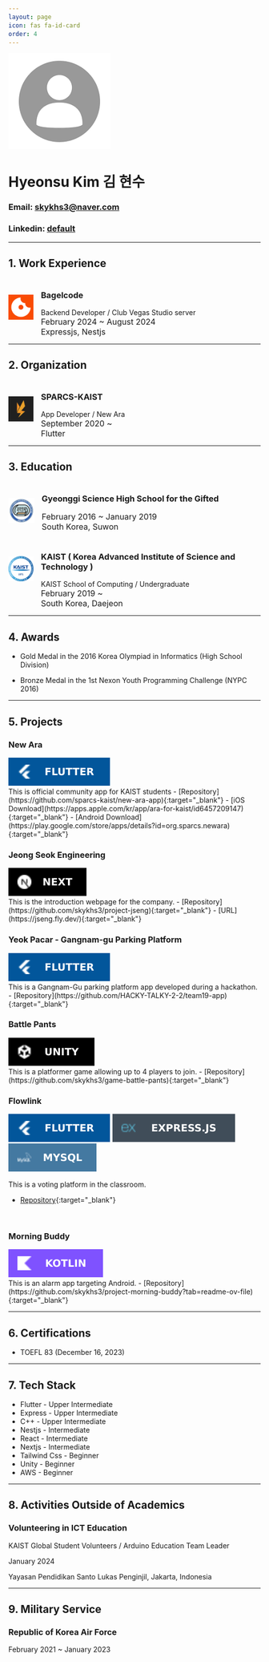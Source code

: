 ```yaml
---
layout: page
icon: fas fa-id-card
order: 4
---
```


<img src="/assets/img/resume/anonymous.png"/>


# Hyeonsu Kim 김 현수
### Email: [skykhs3@naver.com](mailto:skykhs3@naver.com)
### Linkedin: [default](https://www.linkedin.com/in/default/)

---
## 1. Work Experience

<div style="display: flex; align-items: start;">
  <img src="/assets/img/resume/bagelcode.png" style="height:50px;min-width:50px; margin-right: 15px; margin-top: 32px">
  <div>
    <h3>Bagelcode</h3>
    Backend Developer / Club Vegas Studio server<br>
    <div style="font-size: 1rem;">
    February 2024 ~ August 2024 <br/>
    Expressjs, Nestjs
    </div>
  </div>
</div>

---

## 2. Organization

<div style="display: flex; align-items: start;">
  <img src="/assets/img/resume/sparcs.png" style="height:50px;min-width:50px; margin-right: 15px; margin-top: 32px">
  <div>
    <h3>SPARCS-KAIST</h3>
    App Developer / New Ara<br>
    <div style="font-size: 1rem;">
    September 2020 ~  <br/>
    Flutter
    </div>
  </div>
</div>

---

## 3. Education

<div style="display: flex; align-items: start;">
  <img src="/assets/img/resume/gshs.jpeg" style="height:50px;min-width:50px; margin-right: 15px; margin-top: 32px">
  <div>
    <h3>Gyeonggi Science High School for the Gifted</h3>
    <div style="font-size: 1rem;">
    February 2016 ~ January 2019<br>
    South Korea, Suwon
    </div>
  </div>
</div>

<br/>

<div style="display: flex; align-items: start;">
  <img src="/assets/img/resume/kaist.png" style="height:50px;min-width:50px; margin-right: 15px; margin-top: 32px">
  <div>
    <h3>KAIST ( Korea Advanced Institute of Science and Technology )</h3>
    KAIST School of Computing / Undergraduate<br>
    <div style="font-size: 1rem;">
    February 2019 ~<br>
    South Korea, Daejeon
    </div>
  </div>
</div>


---

## 4. Awards
- Gold Medal in the 2016 Korea Olympiad in Informatics (High School Division)

- Bronze Medal in the 1st Nexon Youth Programming Challenge (NYPC 2016)

---

## 5. Projects
### New Ara
<div>
  <img src="/assets/img/resume/flutter.svg"/>
</div>
This is official community app for KAIST students
- [Repository](https://github.com/sparcs-kaist/new-ara-app){:target="_blank"}
- [iOS Download](https://apps.apple.com/kr/app/ara-for-kaist/id6457209147){:target="_blank"}
- [Android Download](https://play.google.com/store/apps/details?id=org.sparcs.newara){:target="_blank"}

<br/>

### Jeong Seok Engineering
<div>
  <img src="/assets/img/resume/nextjs.svg">
</div>
This is the introduction webpage for the company.
- [Repository](https://github.com/skykhs3/project-jseng){:target="_blank"}
- [URL](https://jseng.fly.dev/){:target="_blank"}

<br/>


### Yeok Pacar - Gangnam-gu Parking Platform
<div>
  <img src="/assets/img/resume/flutter.svg"/>
</div>
This is a Gangnam-Gu parking platform app developed during a hackathon.
- [Repository](https://github.com/HACKY-TALKY-2-2/team19-app){:target="_blank"}

<br/>

### Battle Pants
<div>
  <img src = "/assets/img/resume/unity.svg"/>
</div>
This is a platformer game allowing up to 4 players to join.
- [Repository](https://github.com/skykhs3/game-battle-pants){:target="_blank"}
  
<br/>

### Flowlink
<div>
  <img src="/assets/img/resume/flutter.svg"/> <img src="/assets/img/resume/expressjs.svg"/> <img src="/assets/img/resume/mysql.svg"/>
</div>

This is a voting platform in the classroom.
- [Repository](https://github.com/2023-Summer-MadCamp-KP/FlowLink){:target="_blank"}
  
<br/>

### Morning Buddy
<div>
  <img src = "/assets/img/resume/kotlin.svg">
</div>
This is an alarm app targeting Android.
- [Repository](https://github.com/skykhs3/project-morning-buddy?tab=readme-ov-file){:target="_blank"}

---
## 6. Certifications
- TOEFL 83 (December 16, 2023)

---
## 7. Tech Stack

- Flutter - Upper Intermediate
- Express - Upper Intermediate
- C++ - Upper Intermediate
- Nestjs - Intermediate
- React - Intermediate
- Nextjs - Intermediate
- Tailwind Css - Beginner
- Unity - Beginner
- AWS - Beginner
  
---

## 8. Activities Outside of Academics
### Volunteering in ICT Education
KAIST Global Student Volunteers / Arduino Education Team Leader

January 2024

Yayasan Pendidikan Santo Lukas Penginjil, Jakarta, Indonesia

---
## 9. Military Service
### Republic of Korea Air Force
February 2021 ~ January 2023